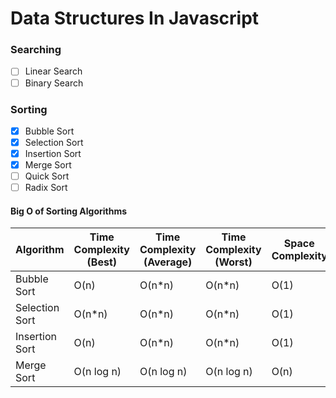 # Data Structures In Javascript

### Searching

- [ ] Linear Search
- [ ] Binary Search

### Sorting

- [x] Bubble Sort
- [x] Selection Sort
- [x] Insertion Sort
- [x] Merge Sort
- [ ] Quick Sort
- [ ] Radix Sort

#### Big O of Sorting Algorithms

| Algorithm | Time Complexity (Best) | Time Complexity (Average) | Time Complexity (Worst) | Space Complexity |
| --------- | ---------------------- | ------------------------- | ----------------------  | ---------------  |
| Bubble Sort | O(n) | O(n*n) | O(n*n) | O(1) |
| Selection Sort | O(n*n) | O(n*n) | O(n*n) | O(1) |
| Insertion Sort | O(n) | O(n*n) | O(n*n) | O(1) |
| Merge Sort | O(n log n) | O(n log n) | O(n log n) | O(n) |

